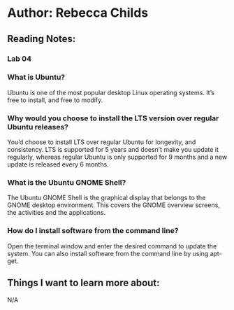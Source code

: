 # Author: Rebecca Childs

## Reading Notes:
### Lab 04
### What is Ubuntu?
Ubuntu is one of the most popular desktop Linux operating systems. It’s free to install, and free to modify. 
### Why would you choose to install the LTS version over regular Ubuntu releases?
You’d choose to install LTS over regular Ubuntu for longevity, and consistency. LTS is supported for 5 years and doesn’t make you update it regularly, whereas regular Ubuntu is only supported for 9 months and a new update is released every 6 months. 
### What is the Ubuntu GNOME Shell?
The Ubuntu GNOME Shell is the graphical display that belongs to the GNOME desktop environment. This covers the GNOME overview screens, the activities and the applications.
### How do I install software from the command line?
Open the terminal window and enter the desired command to update the system. You can also install software from the command line by using apt-get.
## Things I want to learn more about:
N/A
